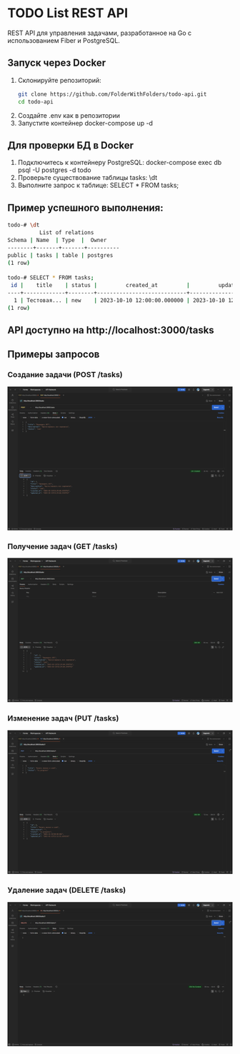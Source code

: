 # TODO List REST API

REST API для управления задачами, разработанное на Go с использованием Fiber и PostgreSQL.

## Запуск через Docker
1. Склонируйте репозиторий:
   ```bash
   git clone https://github.com/FolderWithFolders/todo-api.git
   cd todo-api
2. Создайте .env как в репозитории
3. Запустите контейнер
   docker-compose up -d
## Для проверки БД в Docker
1. Подключитесь к контейнеру PostgreSQL:
   docker-compose exec db psql -U postgres -d todo
2. Проверьте существование таблицы tasks:
   \dt
3. Выполните запрос к таблице:
   SELECT * FROM tasks;

## Пример успешного выполнения:
```bash
todo-# \dt
          List of relations
Schema | Name  | Type  |  Owner
--------+-------+-------+----------
public | tasks | table | postgres
(1 row)

todo-# SELECT * FROM tasks;
 id |    title    | status |         created_at         |         updated_at
----+-------------+--------+----------------------------+----------------------------
  1 | Тестовая... | new    | 2023-10-10 12:00:00.000000 | 2023-10-10 12:00:00.000000
(1 row)
```

## API доступно на http://localhost:3000/tasks

## Примеры запросов
### Создание задачи (POST /tasks)
![POST /tasks](images/post-request.png)
### Получение задач (GET /tasks)
![GET /tasks](images/get-request.png)
### Изменение задач (PUT /tasks)
![PUT /tasks](images/put-request.png)
### Удаление задач (DELETE /tasks)
![DELETE /tasks](images/delete-request.png)